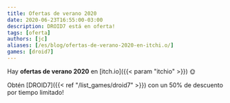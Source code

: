 ```yaml
---
title: Ofertas de verano 2020
date: 2020-06-23T16:55:00-03:00
description: DROID7 está en oferta!
tags: [oferta]
authors: [jc]
aliases: [/es/blog/ofertas-de-verano-2020-en-itchi.o/]
games: [droid7]
---
```


Hay **ofertas de verano 2020** en [itch.io]({{< param "itchio" >}}) 🌞

Obtén [DROID7]({{< ref "/list_games/droid7" >}}) con un 50% de descuento por tiempo limitado!
